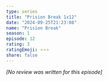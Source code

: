 ```yaml
---
type: series
title: "Prision Break 1x12"
date: "2024-09-25T21:23:08"
name: "Prision Break"
season: 1
episode: 12
rating: 3
ratingEmoji: ⭐️⭐️⭐️
share: false
---
```


*[No review was written for this episode]*
